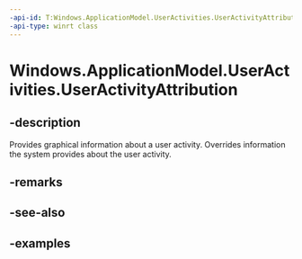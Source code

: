 ```yaml
---
-api-id: T:Windows.ApplicationModel.UserActivities.UserActivityAttribution
-api-type: winrt class
---
```


<!-- Class syntax.
public class UserActivityAttribution
-->

# Windows.ApplicationModel.UserActivities.UserActivityAttribution

## -description
Provides graphical information about a user activity. Overrides information the system provides about the user activity.

## -remarks

## -see-also

## -examples
